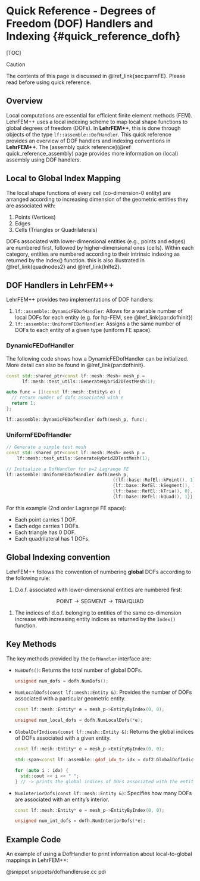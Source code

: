# Quick Reference - Degrees of Freedom (DOF) Handlers and Indexing {#quick_reference_dofh}

[TOC]

> [!caution]
> The contents of this page is discussed in @lref_link{sec:parmFE}. Please read before using quick reference.

## Overview

Local computations are essential for efficient finite element methods (FEM). LehrFEM++ uses a local indexing scheme to map local shape functions to global degrees of freedom (DOFs). In **LehrFEM++**, this is done through objects of the type `lf::assemble::DofHandler`. This quick reference provides an overview of DOF handlers and indexing conventions in **LehrFEM++**. The [assembly quick reference](@ref quick_reference_assembly) page provides more information on (local) assembly using DOF handlers. 
<!-- In finite element methods (FEM), handling degrees of freedom (DOFs) is critical for constructing systems of equations. DOF handlers are responsible for assigning local basis functions to global basis functions, which allows for the assembly of global matrices and vectors from element contributions. -->

## Local to Global Index Mapping

The local shape functions of every cell (co-dimension-0 entity) are arranged according to increasing dimension of the geometric entities they are associated with:

1. Points (Vertices)
2. Edges
3. Cells (Triangles or Quadrilaterals)

DOFs associated with lower-dimensional entities (e.g., points and edges) are numbered first, followed by higher-dimensional ones (cells). Within each category, entities are numbered according to their intrinsic indexing as returned by the Index() function. this is also illustrated in @lref_link{quadnodes2} and @lref_link{lnlfe2}.

## DOF Handlers in LehrFEM++

LehrFEM++ provides two implementations of DOF handlers:

1. `lf::assemble::DynamicFEDofHandler`: Allows for a variable number of local DOFs for each entity (e.g. for hp-FEM, see @lref_link{par:dofhinit})
2. `lf::assemble::UniformFEDofHandler`: Assigns a the same number of DOFs to each entity of a given type (uniform FE space).


### DynamicFEDofHandler

The following code shows how a DynamicFEDofHandler can be initialized. More detail can also be found in @lref_link{par:dofhinit}.

```cpp
const std::shared_ptr<const lf::mesh::Mesh> mesh_p =
      lf::mesh::test_utils::GenerateHybrid2DTestMesh(1);

auto func = [](const lf::mesh::Entity& e) {
  // return number of dofs associated with e
  return 1;
};

lf::assemble::DynamicFEDofHandler dofh(mesh_p, func);
```

### UniformFEDofHandler

```cpp
// Generate a simple test mesh
const std::shared_ptr<const lf::mesh::Mesh> mesh_p =
    lf::mesh::test_utils::GenerateHybrid2DTestMesh(1);

// Initialize a DofHandler for p=2 Lagrange FE
lf::assemble::UniformFEDofHandler dofh(mesh_p,
                                        {{lf::base::RefEl::kPoint(), 1},
                                        {lf::base::RefEl::kSegment(), 1},
                                        {lf::base::RefEl::kTria(), 0},
                                        {lf::base::RefEl::kQuad(), 1}});
```
For this example (2nd order Lagrange FE space):

- Each point carries 1 DOF.
- Each edge carries 1 DOFs.
- Each triangle has 0 DOF.
- Each quadrilateral has 1 DOFs.

## Global Indexing convention

LehrFEM++ follows the convention of numbering **global** DOFs according to the following rule:

1.  D.o.f. associated with lower-dimensional entities are numbered first:

  $$
    \text{POINT} \rightarrow \text{SEGMENT} \rightarrow \text{TRIA/QUAD}
  $$

1. The indices of d.o.f. belonging to entities of the same co-dimension increase with increasing entity
indices as returned by the `Index()` function.

## Key Methods
The key methods provided by the `DofHandler` interface are:
- `NumDofs()`: Returns the total number of global DOFs.

  ```cpp
  unsigned num_dofs = dofh.NumDofs();
  ```

- `NumLocalDofs(const lf::mesh::Entity &)`: Provides the number of DOFs associated with a particular geometric entity.
  
  ```cpp
  const lf::mesh::Entity* e = mesh_p->EntityByIndex(0, 0);

  unsigned num_local_dofs = dofh.NumLocalDofs(*e);
  ```
- `GlobalDofIndices(const lf::mesh::Entity &)`: Returns the global indices of DOFs associated with a given entity.

  ```cpp
  const lf::mesh::Entity* e = mesh_p->EntityByIndex(0, 0);

  std::span<const lf::assemble::gdof_idx_t> idx = dof2.GlobalDofIndices(*e);

  for (auto i : idx) {
    std::cout << i << " ";
  } // -> prints the global indices of DOFs associated with the entity

  ```

- `NumInteriorDofs(const lf::mesh::Entity &)`: Specifies how many DOFs are associated with an entity’s interior.

  ```cpp
  const lf::mesh::Entity* e = mesh_p->EntityByIndex(0, 0);

  unsigned num_int_dofs = dofh.NumInteriorDofs(*e);
  ```

## Example Code
An example of using a DofHandler to print information about local-to-global mappings in LehrFEM++:

@snippet snippets/dofhandleruse.cc pdi
